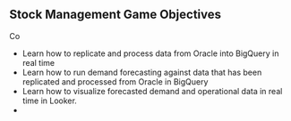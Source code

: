 

## Stock Management Game Objectives 

Co



*   Learn how to replicate and process data from Oracle into BigQuery in real time
*   Learn how to run demand forecasting against  data that has been replicated and processed from Oracle in BigQuery
*   Learn how to visualize forecasted demand and operational data in real time in Looker.
*   
